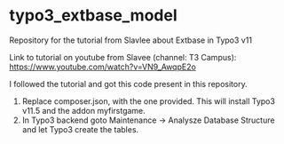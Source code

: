 # typo3_extbase_model
Repository for the tutorial from Slavlee about Extbase in Typo3 v11

Link to tutorial on youtube from Slavee (channel: T3 Campus): https://www.youtube.com/watch?v=VN9_AwqpE2o

I followed the tutorial and got this code present in this repository.

1. Replace composer.json, with the one provided. This will install Typo3 v11.5 and the addon myfirstgame.
2. In Typo3 backend goto Maintenance -> Analysze Database Structure  and let Typo3 create the tables.
